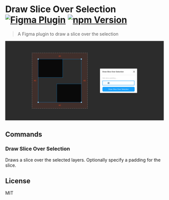 # Draw Slice Over Selection [![Figma Plugin](https://img.shields.io/badge/figma-plugin-1BC47D.svg)](https://figma.com/c/plugin/767379335945775056/Draw-Slice-Over-Selection) [![npm Version](https://img.shields.io/npm/v/figma-draw-slice-over-selection.svg)](https://www.npmjs.com/package/figma-draw-slice-over-selection)

> A Figma plugin to draw a slice over the selection

[![Draw Slice Over Selection](media/cover.png)](https://figma.com/c/plugin/767379335945775056/Draw-Slice-Over-Selection)

## Commands

### Draw Slice Over Selection

Draws a slice over the selected layers. Optionally specify a padding for the slice.

## License

MIT
